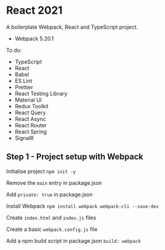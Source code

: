 # React 2021

A boilerplate Webpack, React and TypeScript project.

- Webpack 5.20.1

To do:

- TypeScript
- React
- Babel
- ES Lint
- Prettier
- React Testing Library
- Material UI
- Redux Toolkit
- React Query
- React Async
- React Router
- React Spring
- SignalR

## Step 1 - Project setup with Webpack

Initialise project
`npm init -y`

Remove the `main` entry in package.json

Add `private: true` in package.json

Install Webpack
`npm install webpack webpack-cli --save-dev`

Create `index.html` and `index.js` files

Create a basic `webpack.config.js` file

Add a npm build script in package.json `build: webpack`
